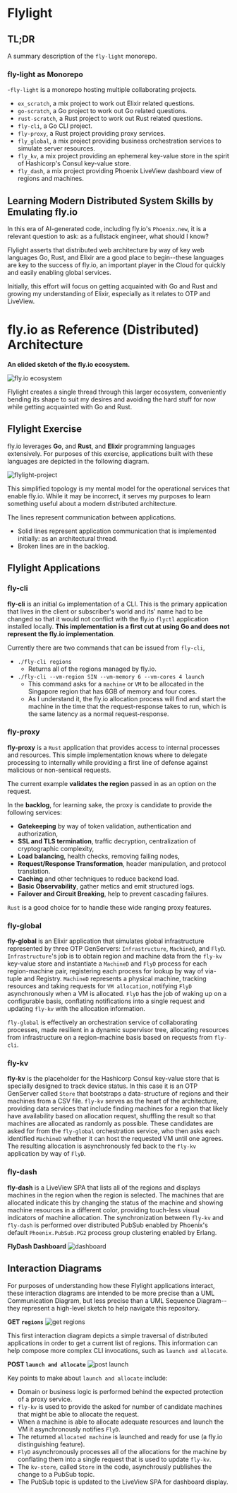 # Flylight

## TL;DR
A summary description of the `fly-light` monorepo.

### fly-light as Monorepo

-`fly-light` is a monorepo hosting multiple collaborating projects.
  - `ex_scratch`, a mix project to work out Elixir related questions.
  - `go-scratch`, a Go project to work out Go related questions.
  - `rust-scratch`, a Rust project to work out Rust related questions.
  - `fly-cli`, a Go CLI project.
  - `fly-proxy`, a Rust project providing proxy services.
  - `fly_global`, a mix project providing business orchestration services to simulate server resources.
  - `fly_kv`, a mix project providing an ephemeral key-value store in the spirit of Hashicorp's Consul key-value store.
  - `fly_dash`, a mix project providing Phoenix LiveView dashboard view of regions and machines.

## Learning Modern Distributed System Skills by Emulating fly.io

In this era of AI-generated code, including fly.io's `Phoenix.new`, it is a relevant question to ask: as a fullstack engineer, what should I know?  

Flylight asserts that distributed web architecture by way of key web languages Go, Rust, and Elixir are a good place to begin--these languages are key to the success of fly.io, an important player in the Cloud for quickly and easily enabling global services.

Initially, this effort will focus on getting acquainted with Go and Rust and growing my understanding of Elixir, especially as it relates to OTP and LiveView.

# fly.io as Reference (Distributed) Architecture

**An elided sketch of the fly.io ecosystem.**

![fly.io ecosystem](./images/flylight.png)

Flylight creates a single thread through this larger ecosystem, conveniently bending its shape to suit my desires and avoiding the hard stuff for now while getting acquainted with Go and Rust.

## Flylight Exercise
fly.io leverages **Go**, and **Rust**, and **Elixir** programming languages extensively.  For purposes of this exercise, applications built with these languages are depicted in the following diagram.

![flylight-project](./images/flylight_project.png)

This simplified topology is my mental model for the operational services that enable fly.io.  While it may be incorrect, it serves my purposes to learn something useful about a modern distributed architecture.  

The lines represent communication between applications.  
- Solid lines represent application communication that is implemented initially: as an architectural thread.
- Broken lines are in the backlog.

## Flylight Applications

### fly-cli
**fly-cli** is an initial `Go` implementation of a CLI.  This is the primary application that lives in the client or subscriber's world and its' name had to be changed so that it would not conflict with the fly.io `flyctl` application installed locally.  **This implementation is a first cut at using Go and does not represent the fly.io implementation**.  

Currently there are two commands that can be issued from `fly-cli`, 
- `./fly-cli regions` 
  - Returns all of the regions managed by fly.io.
- `./fly-cli --vm-region SIN --vm-memory 6 --vm-cores 4 launch` 
  - This command asks for a `machine` or `VM` to be allocated in the Singapore region that has 6GB of memory and four cores.
  - As I understand it, the fly.io allocation process will find and start the machine in the time that the request-response takes to run, which is the same latency as a normal request-response.

### fly-proxy
**fly-proxy** is a `Rust` application that provides access to internal processes and resources.  This simple implementation knows where to delegate processing to internally while providing a first line of defense against malicious or non-sensical requests.  

The current example **validates the region** passed in as an option on the request.  

In the **backlog**, for learning sake, the proxy is candidate to provide the following services: 
- **Gatekeeping** by way of token validation, authentication and authorization, 
- **SSL and TLS termination**, traffic decryption, centralization of cryptographic complexity,
- **Load balancing**, health checks, removing failing nodes,
- **Request/Response Transformation**, header manipulation, and protocol translation.
- **Caching** and other techniques to reduce backend load.
- **Basic Observability**, gather metics and emit structured logs.
- **Failover and Circuit Breaking**, help to prevent cascading failures.

`Rust` is a good choice for to handle these wide ranging proxy features.

### fly-global
**fly-global** is an Elixir application that simulates global infrastructure represented by three OTP GenServers: `Infrastructure`, `MachineD`, and `FlyD`.  `Infrastructure`'s job is to obtain region and machine data from the `fly-kv` key-value store and instantiate a `MachineD` and `FlyD` process for each region-machine pair, registering each process for lookup by way of via-tuple and Registry.  `MachineD` represents a physical machine, tracking resources and taking requests for `VM allocation`, notifying `FlyD` asynchronously when a VM is allocated.  `FlyD` has the job of waking up on a configurable basis, conflating notifications into a single request and updating `fly-kv` with the allocation information.  

`fly-global` is effectively an orchestration service of collaborating processes, made resilient in a dynamic supervisor tree, allocating resources from infrastructure on a region-machine basis based on requests from `fly-cli`.

### fly-kv
**fly-kv** is the placeholder for the Hashicorp Consul key-value store that is specially designed to track device status.  In this case it is an OTP GenServer called `Store` that bootstraps a data-structure of regions and their machines from a CSV file.  `fly-kv` serves as the heart of the architecture, providing data services that include finding machines for a region that likely have availability based on allocation request, shuffling the result so that machines are allocated as randomly as possible.  These candidates are asked for from the `fly-global` orchestration service, who then asks each identified `MachineD` whether it can host the requested VM until one agrees.  The resulting allocation is asynchronously fed back to the `fly-kv` application by way of `FlyD`.  

### fly-dash
**fly-dash** is a LiveView SPA that lists all of the regions and displays machines in the region when the region is selected.  The machines that are allocated indicate this by changing the status of the machine and showing machine resources in a different color, providing touch-less visual indicators of machine allocation. The synchronization between `fly-kv` and `fly-dash` is performed over distributed PubSub enabled by Phoenix's default `Phoenix.PubSub.PG2` process group clustering enabled by Erlang.

**FlyDash Dashboard**
![dashboard](./images/flylight_fly-dash.png)


## Interaction Diagrams
For purposes of understanding how these Flylight applications interact, these interaction diagrams are intended to be more precise than a UML Communication Diagram, but less precise than a UML Sequence Diagram--they represent a high-level sketch to help navigate this repository.

**GET `regions`**
![get regions](./images/flylight_regions_interaction_w_store.png)

This first interaction diagram depicts a simple traversal of distributed applications in order to get a current list of regions.  This information can help compose more complex CLI invocations, such as `launch and allocate`.

**POST `launch and allocate`**
![post launch](./images/flylight_launch_interaction_with_note.png)

Key points to make about `launch and allocate` include:
- Domain or business logic is performed behind the expected protection of a proxy service.
- `fly-kv` is used to provide the asked for number of candidate machines that might be able to allocate the request.
- When a machine is able to allocate adequate resources and launch the VM it asynchronously notifies `FlyD`.
- The returned `allocated machine` is launched and ready for use (a fly.io distinguishing feature).
- `FlyD` asynchronously processes all of the allocations for the machine by conflating them into a single request that is used to update `fly-kv`.
- The `kv-store`, called `Store` in the code, asynchrously publishes the change to a PubSub topic.
- The PubSub topic is updated to the LiveView SPA for dashboard display.
